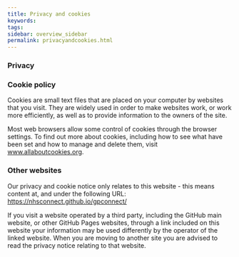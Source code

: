 ```yaml
---
title: Privacy and cookies
keywords: 
tags: 
sidebar: overview_sidebar
permalink: privacyandcookies.html
---
```


### Privacy




### Cookie policy

Cookies are small text files that are placed on your computer by websites that you visit. They are widely used in order to make websites work, or work more efficiently, as well as to provide information to the owners of the site.

Most web browsers allow some control of cookies through the browser settings. To find out more about cookies, including how to see what have been set and how to manage and delete them, visit <a href="http://www.allaboutcookies.org/">www.allaboutcookies.org</a>.

### Other websites

Our privacy and cookie notice only relates to this website - this means content at, and under the following URL: https://nhsconnect.github.io/gpconnect/

If you visit a website operated by a third party, including the GitHub main website, or other GitHub Pages websites, through a link included on this website your information may be used differently by the operator of the linked website. When you are moving to another site you are advised to read the privacy notice relating to that website.

